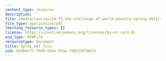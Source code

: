 ```yaml
---
content_type: resource
description: ''
file: /media/courses/14-73-the-challenge-of-world-poverty-spring-2011/41d04c727dd955ee55aef68218ff047d_GdHqomimt8c.pdf
file_type: application/pdf
learning_resource_types: []
license: https://creativecommons.org/licenses/by-nc-sa/4.0/
ocw_type: OCWFile
resourcetype: Document
title: 3play pdf file
uid: 41d04c72-7dd9-55ee-55ae-f68218ff047d
---
```

